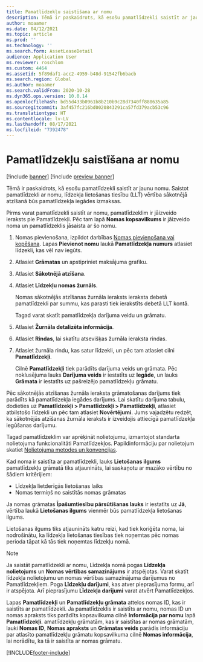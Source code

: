 ```yaml
---
title: Pamatlīdzekļu saistīšana ar nomu
description: Tēmā ir paskaidrots, kā esošu pamatlīdzekli saistīt ar jaunu nomu.
author: moaamer
ms.date: 04/12/2021
ms.topic: article
ms.prod: ''
ms.technology: ''
ms.search.form: AssetLeaseDetail
audience: Application User
ms.reviewer: roschlom
ms.custom: 4464
ms.assetid: 5f89daf1-acc2-4959-b48d-91542fb6bacb
ms.search.region: Global
ms.author: moaamer
ms.search.validFrom: 2020-10-28
ms.dyn365.ops.version: 10.0.14
ms.openlocfilehash: bd55d433b0961b8b210b9c28d7340ff880635a85
ms.sourcegitcommit: 3af457fc216bd0020843291ca57fd379acb53c96
ms.translationtype: HT
ms.contentlocale: lv-LV
ms.lasthandoff: 08/17/2021
ms.locfileid: "7392478"
---
```

# <a name="associate-fixed-assets-with-leases"></a>Pamatlīdzekļu saistīšana ar nomu

[!include [banner](../includes/banner.md)]
[!include [preview banner](../includes/preview-banner.md)]

Tēmā ir paskaidrots, kā esošu pamatlīdzekli saistīt ar jaunu nomu. Saistot pamatlīdzekli ar nomu, līdzekļa lietošanas tiesību (LLT) vērtība sākotnējā atzīšanā būs pamatlīdzekļa iegādes izmaksas.

Pirms varat pamatlīdzekli saistīt ar nomu, pamatlīdzeklim ir jāizveido ieraksts pie Pamatlīdzekļi. Pēc tam lapā **Nomas kopsavilkums** ir jāizveido noma un pamatlīdzeklis jāsaista ar šo nomu.

1. Nomas pievienošana, izpildot darbības [Nomas pievienošana vai kopēšana](add-lease.md). Lapas **Pievienot nomu** laukā **Pamatlīdzekļa numurs** atlasiet līdzekli, kas vēl nav iegūts.
2. Atlasiet **Grāmatas** un apstipriniet maksājuma grafiku.
3. Atlasiet **Sākotnējā atzīšana**.
4. Atlasiet **Līdzekļu nomas žurnāls**.

    Nomas sākotnējās atzīšanas žurnāla ieraksts ieraksta debetā pamatlīdzekli par summu, kas parasti tiek ierakstīts debetā LLT kontā.

    Tagad varat skatīt pamatlīdzekļa darījuma veidu un grāmatu.

5. Atlasiet **Žurnāla detalizēta informācija**.
6. Atlasiet **Rindas**, lai skatītu atsevišķas žurnāla ieraksta rindas.
7. Atlasiet žurnāla rindu, kas satur līdzekli, un pēc tam atlasiet cilni **Pamatlīdzekļi**.

    Cilnē **Pamatlīdzekļi** tiek parādīts darījuma veids un grāmata. Pēc noklusējuma lauks **Darījuma veids** ir iestatīts uz **Iegāde**, un lauks **Grāmata** ir iestatīts uz pašreizējo pamatlīdzekļu grāmatu.

Pēc sākotnējās atzīšanas žurnāla ieraksta grāmatošanas darījums tiek parādīts kā pamatlīdzekļa iegādes darījums. Lai skatītu darījuma tabulu, dodieties uz **Pamatlīdzekļi \> Pamatlīdzekļi \> Pamatlīdzekļi**, atlasiet atbilstošo līdzekli un pēc tam atlasiet **Novērtējumi**. Jums vajadzētu redzēt, ka sākotnējās atzīšanas žurnāla ieraksts ir izveidojis attiecīgā pamatlīdzekļa iegūšanas darījumu.

Tagad pamatlīdzeklim var aprēķināt nolietojumu, izmantojot standarta nolietojuma funkcionalitāti Pamatlīdzekļos. Papildinformāciju par nolietojum skatiet [Nolietojuma metodes un konvencijas](../fixed-assets/depreciation-methods-conventions.md).

Kad noma ir saistīta ar pamatlīdzekli, lauks **Lietošanas ilgums** pamatlīdzekļu grāmatā tiks atjaunināts, lai saskaņotu ar mazāko vērtību no šādiem kritērijiem: 

 - Līdzekļa lietderīgās lietošanas laiks
 - Nomas termiņš no saistītās nomas grāmatas

Ja nomas grāmatas **Īpašumtiesību pārsūtīšanas lauks** ir iestatīts uz **Jā**, vērtība laukā **Lietošanas ilgums** vienmēr būs pamatlīdzekļa lietošanas ilgums. 
 
Lietošanas ilgums tiks atjaunināts katru reizi, kad tiek koriģēta noma, lai nodrošinātu, ka līdzekļa lietošanas tiesības tiek noņemtas pēc nomas perioda tāpat kā tās tiek noņemtas līdzekļu nomā.

> [!NOTE]
> Ja saistāt pamatlīdzekli ar nomu, Līdzekļa nomā pogas **Līdzekļa nolietojums** un **Nomas vērtības samazinājums** ir atspējotas. Varat skatīt līdzekļa nolietojumu un nomas vērtības samazinājuma darījumus no Pamatlīdzekļiem. Poga **Līdzekļu darījumi**, kas atver pieprasījuma formu, arī ir atspējota. Arī pieprasījumu **Līdzekļa darījumi** varat atvērt Pamatlīdzekļos.  

Lapas **Pamatlīdzekļi** un **Pamatlīdzekļu grāmata** attelos nomas ID, kas ir saistīts ar pamatlīdzekli. Ja pamatlīdzeklis ir saistīts ar nomu, nomas ID un nomas apraksts tiks parādīts kopsavilkuma cilnē **Informācija par nomu** lapā **Pamatlīdzekļi**. amatlīdzekļu grāmatām, kas ir saistītas ar nomas grāmatām, lauki **Nomas ID**, **Nomas apraksts** un **Grāmatas veids** parādīs informāciju par atlasīto pamatlīdzekļu grāmatu kopsavilkuma cilnē **Nomas informācija**, lai norādītu, ka tā ir saistīta ar nomas grāmatu.

[!INCLUDE[footer-include](../../includes/footer-banner.md)]
